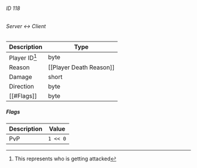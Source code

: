 ###### ID 118
###### Server <-> Client
| Description | Type |
|-------------|------|
| Player ID[^1] | byte |
| Reason       | [[Player Death Reason]] |
| Damage       | short |
| Direction    | byte |
| [[#Flags]]   | byte |

[^1]: This represents who is getting attacked

##### Flags
| Description | Value |
|-------------|------|
| PvP  | `1 << 0` |